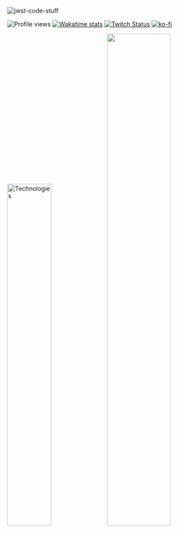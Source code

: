 ![jwst-code-stuff](https://github.com/user-attachments/assets/ef4f7cfb-1a30-4023-ba9b-b922d4fe6b24)

![Profile views](https://komarev.com/ghpvc/?username=marcusziade&label=Profile%20views&color=0e75b6&style=flat)
[![Wakatime stats](https://wakatime.com/badge/user/52d828f5-807b-496a-bfc0-5dbef43c05e5.svg)](https://wakatime.com/@52d828f5-807b-496a-bfc0-5dbef43c05e5)
[![Twitch Status](https://img.shields.io/twitch/status/guitaripod?logo=twitchsx&style=for-the-badge&color=0891b2&labelColor=7F00FF&label=TWITCH+STATUS)](https://www.twitch.tv/guitaripod)
[![ko-fi](https://ko-fi.com/img/githubbutton_sm.svg)](https://ko-fi.com/A0A6EOA7C)

<p align="left">
  <img width="45%" src="https://github-readme-stats.vercel.app/api/top-langs/?username=marcusziade&theme=transparent&hide_border=true&layout=compact&langs_count=10&locale=en&custom_title=Technologies&hide=css,scss,html,HTTP,Pug,Ruby,Javascript,Dockerfile,Shell,PowerShell" alt="Technologies" />
  <img width="54%" src="https://github-readme-stats.vercel.app/api?username=marcusziade&hide_border=true&custom_title=Open%20Source&theme=transparent" />
</p>
